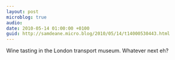 ```yaml
---
layout: post
microblog: true
audio: 
date: 2010-05-14 01:00:00 +0100
guid: http://samdeane.micro.blog/2010/05/14/t14000530443.html
---
```

Wine tasting in the London transport museum. Whatever next eh?
